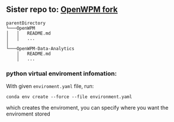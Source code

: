 ## Sister repo to: [OpenWPM fork](https://github.com/tim-stephenson/OpenWPM)

```
parentDirectory  
└───OpenWPM
│   │   README.md
│   │   ...
│   
└───OpenWPM-Data-Analytics
    │   README.md
    │   ...
```

### python virtual enviroment  infomation:

With given `enviroment.yaml` file, run:
```
conda env create --force --file environment.yaml
```
which creates the enviroment, you can specify where you want the enviroment stored

